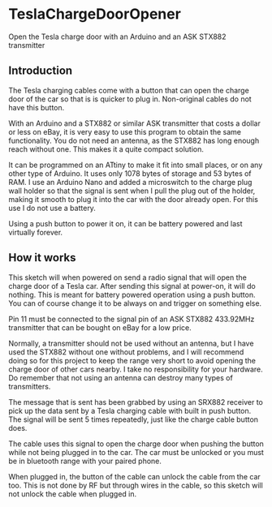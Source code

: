 # TeslaChargeDoorOpener
Open the Tesla charge door with an Arduino and an ASK STX882 transmitter

## Introduction

The Tesla charging cables come with a button that can open the charge door of the car so that is is quicker to plug in.
Non-original cables do not have this button.

With an Arduino and a STX882 or similar ASK transmitter that costs a dollar or less on eBay, it is very easy to use this program to obtain the same functionality. You do not need an antenna, as the STX882 has long enough reach without one. This makes it a quite compact solution.

It can be programmed on an ATtiny to make it fit into small places, or on any other type of Arduino. It uses only 1078 bytes of storage and 53 bytes of RAM. I use an Arduino Nano and added a microswitch to the charge plug wall holder so that the signal is sent when I pull the plug out of the holder, making it smooth to plug it into the car with the door already open. For this use I do not use a battery.

Using a push button to power it on, it can be battery powered and last virtually forever.

## How it works

This sketch will when powered on send a radio signal that will open the charge door of a Tesla car. After sending this signal at power-on, it will do nothing. This is meant for battery powered operation using a push button. You can of course change it to be always on and trigger on something else.

Pin 11 must be connected to the signal pin of an ASK STX882 433.92MHz transmitter that can be bought on eBay for a low price.

Normally, a transmitter should not be used without an antenna, but I have used the STX882 without one without problems, and I will recommend doing so for this project to keep the range very short to avoid opening the charge door of other cars nearby. I take no responsibility for your hardware. Do remember that not using an antenna can destroy many types of transmitters.

The message that is sent has been grabbed by using an SRX882 receiver to pick up the data sent by a Tesla charging cable with built in push button. The signal will be sent 5 times repeatedly, just like the charge cable button does.

The cable uses this signal to open the charge door when pushing the button while not being plugged in to the car. The car must be unlocked or you must be in bluetooth range with your paired phone.

When plugged in, the button of the cable can unlock the cable from the car too. This is not done by RF but through wires in the cable, so this sketch will not unlock the cable when plugged in.

